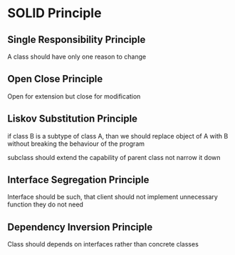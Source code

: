 # SOLID Principle

## Single Responsibility Principle

A class should have only one reason to change

## Open Close Principle

Open for extension but close for modification

## Liskov Substitution Principle

if class B is a subtype of class A, than we should replace object of A with B without breaking the behaviour of the program

subclass should extend the capability of parent class not narrow it down

## Interface Segregation Principle

Interface should be such, that client should not implement unnecessary function they do not need 

## Dependency Inversion Principle

Class should depends on interfaces rather than concrete classes
